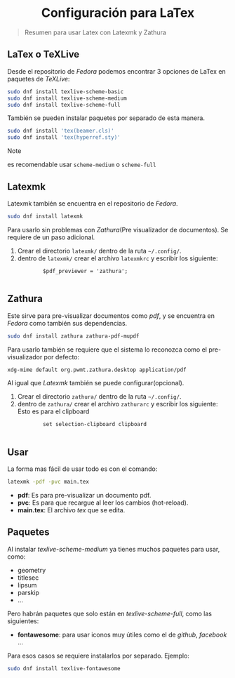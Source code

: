 <h1 align="center">Configuración para LaTex</h1>

> Resumen para usar Latex con Latexmk y Zathura

## LaTex o TeXLive

Desde el repositorio de _Fedora_ podemos encontrar 3 opciones de LaTex en paquetes de _TeXLive_:

```bash
sudo dnf install texlive-scheme-basic
sudo dnf install texlive-scheme-medium
sudo dnf install texlive-scheme-full
```

También se pueden instalar paquetes por separado de esta manera.

```bash
sudo dnf install 'tex(beamer.cls)'
sudo dnf install 'tex(hyperref.sty)'
```

> [!NOTE]
> es recomendable usar `scheme-medium` o `scheme-full`

## Latexmk

Latexmk también se encuentra en el repositorio de _Fedora_.

```bash
sudo dnf install latexmk
```

Para usarlo sin problemas con _Zathura_(Pre visualizador de documentos). Se requiere de un paso adicional.

<ol>
  <li>
    Crear el directorio <code>latexmk/</code> dentro de la ruta <code>~/.config/</code>.
  </li>
  <li>
    dentro de <code>latexmk/</code> crear el archivo <code>latexmkrc</code> y escribir los siguiente:
    <div>
      <code>
        $pdf_previewer = 'zathura';
      </code>
    </div>
  </li>
</ol>

## Zathura

Este sirve para pre-visualizar documentos como _pdf_, y se encuentra en _Fedora_ como también sus dependencias.

```bash
sudo dnf install zathura zathura-pdf-mupdf
```

Para usarlo también se requiere que el sistema lo reconozca como el pre-visualizador por defecto:

```bash
xdg-mime default org.pwmt.zathura.desktop application/pdf
```

Al igual que _Latexmk_ también se puede configurar(opcional).

<ol>
  <li>
    Crear el directorio <code>zathura/</code> dentro de la ruta <code>~/.config/</code>.
  </li>
  <li>
    dentro de <code>zathura/</code> crear el archivo <code>zathurarc</code> y escribir los siguiente:
    <div>
      <div>
        Esto es para el clipboard
      </div>
      <code>
        set selection-clipboard clipboard
      </code>
    </div>
  </li>
</ol>

## Usar

La forma mas fácil de usar todo es con el comando:

```bash
latexmk -pdf -pvc main.tex
```

- **pdf**: Es para pre-visualizar un documento pdf.
- **pvc**: Es para que recargue al leer los cambios (hot-reload).
- **main.tex**: El archivo _tex_ que se edita.

## Paquetes

Al instalar _texlive-scheme-medium_ ya tienes muchos paquetes para usar, como:

- geometry
- titlesec
- lipsum
- parskip
- ...

Pero habrán paquetes que solo están en _texlive-scheme-full_, como las siguientes:

- **fontawesome**: para usar iconos muy útiles como el de _github_, _facebook_ ...

Para esos casos se requiere instalarlos por separado. Ejemplo:

```bash
sudo dnf install texlive-fontawesome
```
